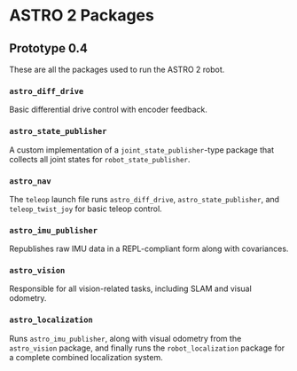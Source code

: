 # ASTRO 2 Packages
## Prototype 0.4

These are all the packages used to run the ASTRO 2 robot. 


### `astro_diff_drive`  
Basic differential drive control with encoder feedback.

### `astro_state_publisher`  
A custom implementation of a `joint_state_publisher`-type package that collects all joint states for `robot_state_publisher`.

### `astro_nav`  
The `teleop` launch file runs `astro_diff_drive`, `astro_state_publisher`, and `teleop_twist_joy` for basic teleop control.

### `astro_imu_publisher`  
Republishes raw IMU data in a REPL-compliant form along with covariances.

### `astro_vision`
Responsible for all vision-related tasks, including SLAM and visual odometry.

### `astro_localization`
Runs `astro_imu_publisher`, along with visual odometry from the `astro_vision` package, and finally runs the `robot_localization` package for a complete combined localization system.